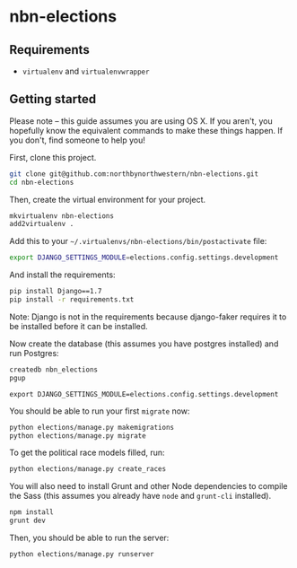 nbn-elections
=============

## Requirements

- `virtualenv` and `virtualenvwrapper`

## Getting started
Please note – this guide assumes you are using OS X. If you aren't, you hopefully know the equivalent commands to make these things happen. If you don't, find someone to help you!

First, clone this project.

```bash
git clone git@github.com:northbynorthwestern/nbn-elections.git
cd nbn-elections
```

Then, create the virtual environment for your project.

```bash
mkvirtualenv nbn-elections
add2virtualenv .
```

Add this to your `~/.virtualenvs/nbn-elections/bin/postactivate` file:
```bash
export DJANGO_SETTINGS_MODULE=elections.config.settings.development
```

And install the requirements:

```bash
pip install Django==1.7
pip install -r requirements.txt
```

Note: Django is not in the requirements because django-faker requires it to be installed before it can be installed.

Now create the database (this assumes you have postgres installed) and run Postgres:

```bash
createdb nbn_elections
pgup
```

```
export DJANGO_SETTINGS_MODULE=elections.config.settings.development
```

You should be able to run your first `migrate` now:

```bash
python elections/manage.py makemigrations
python elections/manage.py migrate
```

To get the political race models filled, run:

```bash
python elections/manage.py create_races
```

You will also need to install Grunt and other Node dependencies to compile the Sass (this assumes you already have `node` and `grunt-cli` installed).

```bash
npm install
grunt dev
```

Then, you should be able to run the server:

```bash
python elections/manage.py runserver
```


